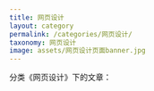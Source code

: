 ```yaml
---
title: 网页设计
layout: category
permalink: /categories/网页设计/
taxonomy: 网页设计
image: assets/网页设计页面banner.jpg
---
```


分类《网页设计》下的文章：
